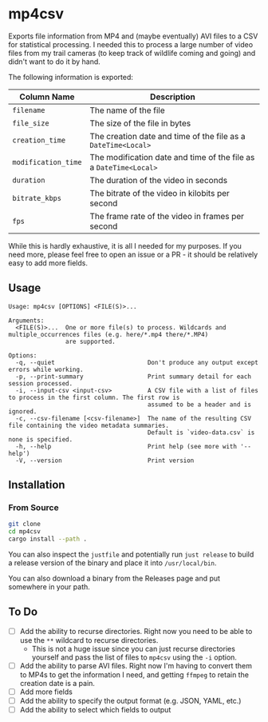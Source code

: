 # mp4csv

Exports file information from MP4 and (maybe eventually) AVI files to a CSV for statistical processing. I needed this to process a large number of video files from my trail cameras (to keep track of wildlife coming and going) and didn't want to do it by hand.

The following information is exported:

| Column Name | Description |
| ----------- | ----------- |
| `filename` | The name of the file |
| `file_size` | The size of the file in bytes |
| `creation_time` | The creation date and time of the file as a `DateTime<Local>`|
| `modification_time` | The modification date and time of the file as a `DateTime<Local>`|
| `duration` | The duration of the video in seconds |
| `bitrate_kbps` | The bitrate of the video in kilobits per second |
| `fps` | The frame rate of the video in frames per second |

While this is hardly exhaustive, it is all I needed for my purposes.
If you need more, please feel free to open an issue or a PR - it should be relatively easy to add more fields.

## Usage

```ignore
Usage: mp4csv [OPTIONS] <FILE(S)>...

Arguments:
  <FILE(S)>...  One or more file(s) to process. Wildcards and multiple_occurrences files (e.g. here/*.mp4 there/*.MP4)
                are supported.

Options:
  -q, --quiet                          Don't produce any output except errors while working.
  -p, --print-summary                  Print summary detail for each session processed.
  -i, --input-csv <input-csv>          A CSV file with a list of files to process in the first column. The first row is
                                       assumed to be a header and is ignored.
  -c, --csv-filename [<csv-filename>]  The name of the resulting CSV file containing the video metadata summaries.
                                       Default is `video-data.csv` is none is specified.
  -h, --help                           Print help (see more with '--help')
  -V, --version                        Print version
```

## Installation

### From Source

```bash
git clone
cd mp4csv
cargo install --path .
```

You can also inspect the `justfile` and potentially run `just release` to build a release version of the binary and place it into `/usr/local/bin`.

You can also download a binary from the Releases page and put somewhere in your path.

## To Do

- [ ] Add the ability to recurse directories. Right now you need to be able to use the `**` wildcard to recurse directories.
  - This is not a huge issue since you can just recurse directories yourself and pass the list of files to `mp4csv` using the `-i` option.
- [ ] Add the ability to parse AVI files. Right now I'm having to convert them to MP4s to get the information I need, and getting `ffmpeg` to retain the creation date is a pain.
- [ ] Add more fields
- [ ] Add the ability to specify the output format (e.g. JSON, YAML, etc.)
- [ ] Add the ability to select which fields to output
